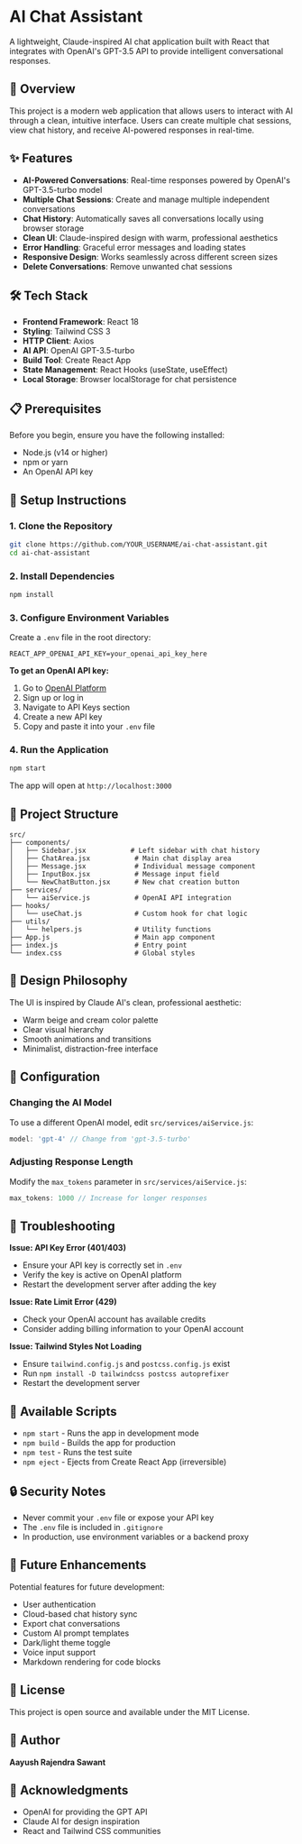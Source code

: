 # AI Chat Assistant

A lightweight, Claude-inspired AI chat application built with React that integrates with OpenAI's GPT-3.5 API to provide intelligent conversational responses.

## 🎯 Overview

This project is a modern web application that allows users to interact with AI through a clean, intuitive interface. Users can create multiple chat sessions, view chat history, and receive AI-powered responses in real-time.

## ✨ Features

- **AI-Powered Conversations**: Real-time responses powered by OpenAI's GPT-3.5-turbo model
- **Multiple Chat Sessions**: Create and manage multiple independent conversations
- **Chat History**: Automatically saves all conversations locally using browser storage
- **Clean UI**: Claude-inspired design with warm, professional aesthetics
- **Error Handling**: Graceful error messages and loading states
- **Responsive Design**: Works seamlessly across different screen sizes
- **Delete Conversations**: Remove unwanted chat sessions

## 🛠️ Tech Stack

- **Frontend Framework**: React 18
- **Styling**: Tailwind CSS 3
- **HTTP Client**: Axios
- **AI API**: OpenAI GPT-3.5-turbo
- **Build Tool**: Create React App
- **State Management**: React Hooks (useState, useEffect)
- **Local Storage**: Browser localStorage for chat persistence

## 📋 Prerequisites

Before you begin, ensure you have the following installed:
- Node.js (v14 or higher)
- npm or yarn
- An OpenAI API key

## 🚀 Setup Instructions

### 1. Clone the Repository

```bash
git clone https://github.com/YOUR_USERNAME/ai-chat-assistant.git
cd ai-chat-assistant
```

### 2. Install Dependencies

```bash
npm install
```

### 3. Configure Environment Variables

Create a `.env` file in the root directory:

```env
REACT_APP_OPENAI_API_KEY=your_openai_api_key_here
```

**To get an OpenAI API key:**
1. Go to [OpenAI Platform](https://platform.openai.com/)
2. Sign up or log in
3. Navigate to API Keys section
4. Create a new API key
5. Copy and paste it into your `.env` file

### 4. Run the Application

```bash
npm start
```

The app will open at `http://localhost:3000`

## 📁 Project Structure

```
src/
├── components/
│   ├── Sidebar.jsx           # Left sidebar with chat history
│   ├── ChatArea.jsx           # Main chat display area
│   ├── Message.jsx            # Individual message component
│   ├── InputBox.jsx           # Message input field
│   └── NewChatButton.jsx      # New chat creation button
├── services/
│   └── aiService.js           # OpenAI API integration
├── hooks/
│   └── useChat.js             # Custom hook for chat logic
├── utils/
│   └── helpers.js             # Utility functions
├── App.js                     # Main app component
├── index.js                   # Entry point
└── index.css                  # Global styles
```

## 🎨 Design Philosophy

The UI is inspired by Claude AI's clean, professional aesthetic:
- Warm beige and cream color palette
- Clear visual hierarchy
- Smooth animations and transitions
- Minimalist, distraction-free interface

## 🔧 Configuration

### Changing the AI Model

To use a different OpenAI model, edit `src/services/aiService.js`:

```javascript
model: 'gpt-4' // Change from 'gpt-3.5-turbo'
```

### Adjusting Response Length

Modify the `max_tokens` parameter in `src/services/aiService.js`:

```javascript
max_tokens: 1000 // Increase for longer responses
```

## 🐛 Troubleshooting

**Issue: API Key Error (401/403)**
- Ensure your API key is correctly set in `.env`
- Verify the key is active on OpenAI platform
- Restart the development server after adding the key

**Issue: Rate Limit Error (429)**
- Check your OpenAI account has available credits
- Consider adding billing information to your OpenAI account

**Issue: Tailwind Styles Not Loading**
- Ensure `tailwind.config.js` and `postcss.config.js` exist
- Run `npm install -D tailwindcss postcss autoprefixer`
- Restart the development server

## 📝 Available Scripts

- `npm start` - Runs the app in development mode
- `npm build` - Builds the app for production
- `npm test` - Runs the test suite
- `npm eject` - Ejects from Create React App (irreversible)

## 🔒 Security Notes

- Never commit your `.env` file or expose your API key
- The `.env` file is included in `.gitignore`
- In production, use environment variables or a backend proxy

## 🚀 Future Enhancements

Potential features for future development:
- User authentication
- Cloud-based chat history sync
- Export chat conversations
- Custom AI prompt templates
- Dark/light theme toggle
- Voice input support
- Markdown rendering for code blocks

## 📄 License

This project is open source and available under the MIT License.

## 👤 Author

**Aayush Rajendra Sawant**

## 🙏 Acknowledgments

- OpenAI for providing the GPT API
- Claude AI for design inspiration
- React and Tailwind CSS communities